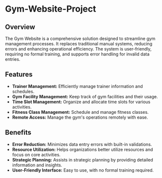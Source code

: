 # Gym-Website-Project

## Overview
The Gym Website is a comprehensive solution designed to streamline gym management processes. It replaces traditional manual systems, reducing errors and enhancing operational efficiency. The system is user-friendly, requiring no formal training, and supports error handling for invalid data entries.

## Features
- **Trainer Management:** Efficiently manage trainer information and schedules.
- **Gym Facility Management:** Keep track of gym facilities and their usage.
- **Time Slot Management:** Organize and allocate time slots for various activities.
- **Fitness Class Management:** Schedule and manage fitness classes.
- **Remote Access:** Manage the gym's operations remotely with ease.

## Benefits
- **Error Reduction:** Minimizes data entry errors with built-in validations.
- **Resource Utilization:** Helps organizations better utilize resources and focus on core activities.
- **Strategic Planning:** Assists in strategic planning by providing detailed information and insights.
- **User-Friendly Interface:** Easy to use, with no formal training required.


